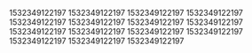1532349122197
1532349122197
1532349122197
1532349122197
1532349122197
1532349122197
1532349122197
1532349122197
1532349122197
1532349122197
1532349122197
1532349122197
1532349122197
1532349122197
1532349122197